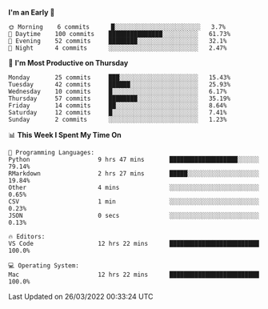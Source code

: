 <!--START_SECTION:waka-->
**I'm an Early 🐤** 

```text
🌞 Morning    6 commits      █░░░░░░░░░░░░░░░░░░░░░░░░   3.7% 
🌆 Daytime    100 commits    ███████████████░░░░░░░░░░   61.73% 
🌃 Evening    52 commits     ████████░░░░░░░░░░░░░░░░░   32.1% 
🌙 Night      4 commits      ░░░░░░░░░░░░░░░░░░░░░░░░░   2.47%

```
📅 **I'm Most Productive on Thursday** 

```text
Monday       25 commits     ███░░░░░░░░░░░░░░░░░░░░░░   15.43% 
Tuesday      42 commits     ██████░░░░░░░░░░░░░░░░░░░   25.93% 
Wednesday    10 commits     █░░░░░░░░░░░░░░░░░░░░░░░░   6.17% 
Thursday     57 commits     ████████░░░░░░░░░░░░░░░░░   35.19% 
Friday       14 commits     ██░░░░░░░░░░░░░░░░░░░░░░░   8.64% 
Saturday     12 commits     █░░░░░░░░░░░░░░░░░░░░░░░░   7.41% 
Sunday       2 commits      ░░░░░░░░░░░░░░░░░░░░░░░░░   1.23%

```


📊 **This Week I Spent My Time On** 

```text
💬 Programming Languages: 
Python                   9 hrs 47 mins       ███████████████████░░░░░░   79.14% 
RMarkdown                2 hrs 27 mins       █████░░░░░░░░░░░░░░░░░░░░   19.84% 
Other                    4 mins              ░░░░░░░░░░░░░░░░░░░░░░░░░   0.65% 
CSV                      1 min               ░░░░░░░░░░░░░░░░░░░░░░░░░   0.23% 
JSON                     0 secs              ░░░░░░░░░░░░░░░░░░░░░░░░░   0.13%

🔥 Editors: 
VS Code                  12 hrs 22 mins      █████████████████████████   100.0%

💻 Operating System: 
Mac                      12 hrs 22 mins      █████████████████████████   100.0%

```


 Last Updated on 26/03/2022 00:33:24 UTC
<!--END_SECTION:waka-->


<!---
viggo-gascou/viggo-gascou is a ✨ special ✨ repository because its `README.md` (this file) appears on your GitHub profile.
You can click the Preview link to take a look at your changes.
--->
